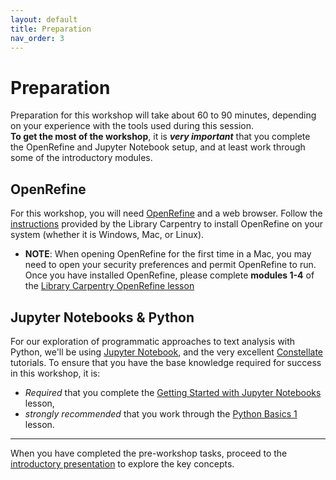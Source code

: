```yaml
---
layout: default
title: Preparation
nav_order: 3
---
```


# Preparation
Preparation for this workshop will take about 60 to 90 minutes, depending on your experience with the tools used during this session.  
**To get the most of the workshop**, it is ***very important*** that you complete the OpenRefine and Jupyter Notebook setup, and at least work through some of the introductory modules. 

## OpenRefine
For this workshop, you will need [OpenRefine](https://openrefine.org/) and a web browser. Follow the [instructions](https://librarycarpentry.org/lc-open-refine/setup.html) provided by the Library Carpentry to install OpenRefine on your system (whether it is Windows, Mac, or Linux).
- **NOTE**: When opening OpenRefine for the first time in a Mac, you may need to open your security preferences and permit OpenRefine to run.  
Once you have installed OpenRefine, please complete **modules 1-4** of the [Library Carpentry OpenRefine lesson](https://librarycarpentry.org/lc-open-refine/)



## Jupyter Notebooks & Python
For our exploration of programmatic approaches to text analysis with Python, we'll be using [Jupyter Notebook](https://jupyter.org/), and the very excellent [Constellate](https://constellate.org/) tutorials. To ensure that you have the base knowledge required for success in this workshop, it is: 
- *Required* that you complete the [Getting Started with Jupyter Notebooks](https://ithaka.github.io/tdm-notebooks/getting-started-with-jupyter.html) lesson, 
- *strongly recommended* that you work through the [Python Basics 1](https://ithaka.github.io/tdm-notebooks/python-basics-1.html) lesson. 

---


When you have completed the pre-workshop tasks, proceed to the [introductory presentation](introduction) to explore the key concepts. 

<!--

# Workshop preparation 

Preparation for this tutorial consists of two steps: [Getting the data](#get-the-data) and [Getting the software](#get-the-software). Follow the steps below. 
  
## Get the data

You will have an opportunity to download the data during the workshop; however, if you would like to do so ahead of time, it can be downloaded [here](https://github.com/scds/intro-tableau/raw/main/data/humdata_GHGEmissionsGES.xlsx).

## Get the software
This hands-on workshop uses [**Tableau**](https://www.tableau.com/), a software application for data visualization. We ask that you download Tableau in advance of the workshop to be able to participate in it to the fullest extent.

You have three options for downloading Tableau:
1. [Tableau Public](https://public.tableau.com/en-us/s/) (limited version)
2. A 14-day trial of [Tableau Desktop](https://www.tableau.com/products/trial)
3. A 1-year instructor or student license for [Tableau Desktop for academic purposes](https://www.tableau.com/academic/teaching) 

The three options will be discussed further during the workshop; for now, we recommend Tableau Public or the 14-day trial of Tableau Desktop. Please contact the [Sherman Centre](mailto:scds@mcmaster.ca) if you have any difficulties downloading or opening the software.

-->
